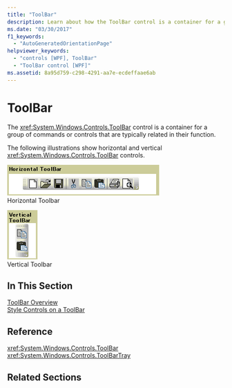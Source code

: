 ```yaml
---
title: "ToolBar"
description: Learn about how the ToolBar control is a container for a group of commands or controls that are typically related in their function.
ms.date: "03/30/2017"
f1_keywords: 
  - "AutoGeneratedOrientationPage"
helpviewer_keywords: 
  - "controls [WPF], ToolBar"
  - "ToolBar control [WPF]"
ms.assetid: 8a95d759-c298-4291-aa7e-ecdeffaae6ab
---
```

# ToolBar

The <xref:System.Windows.Controls.ToolBar> control is a container for a group of commands or controls that are typically related in their function.  
  
 The following illustrations show horizontal and vertical <xref:System.Windows.Controls.ToolBar> controls.  
  
 ![Horizontal ToolBar](./media/ss-ctl-horztoolbar.GIF "SS_CTL_horztoolbar")  
Horizontal Toolbar  
  
 ![Vertical ToolBar](./media/ss-ctl-verttoolbar.GIF "SS_CTL_verttoolbar")  
Vertical Toolbar  
  
## In This Section  

 [ToolBar Overview](toolbar-overview.md)  
  [Style Controls on a ToolBar](how-to-style-controls-on-a-toolbar.md)  
  
## Reference  

 <xref:System.Windows.Controls.ToolBar>  
  <xref:System.Windows.Controls.ToolBarTray>  
  
## Related Sections
